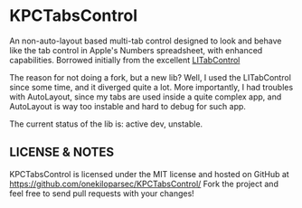 KPCTabsControl
==============

An non-auto-layout based multi-tab control designed to look and behave like the tab control in Apple's Numbers spreadsheet, with enhanced capabilities. Borrowed initially from the excellent [LITabControl](https://github.com/monyschuk/LITabControl)

The reason for not doing a fork, but a new lib? Well, I used the LITabControl since some time, and it diverged quite a lot. More importantly, I had troubles with AutoLayout, since my tabs are used inside a quite complex app, and AutoLayout is way too instable and hard to debug for such app.

The current status of the lib is: active dev, unstable.


LICENSE & NOTES
---------------

KPCTabsControl is licensed under the MIT license and hosted on GitHub at https://github.com/onekiloparsec/KPCTabsControl/ Fork the project and feel free to send pull requests with your changes!


